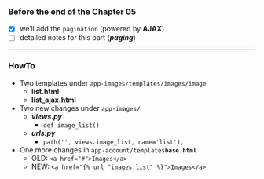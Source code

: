 
### Before the end of the Chapter 05
- [x] we’ll add the ```pagination``` (powered by **AJAX**)
- [ ] detailed notes for this part (***paging***)

------- 

### HowTo
- Two templates under ```app-images/templates/images/image```
    - **list.html**
    - **list_ajax.html**
- Two new changes under ```app-images/```
    - ***views.py***
        - ```def image_list()```
    - ***urls.py***
        - ```path('', views.image_list, name='list'),```
- One more changes in ```app-account/templates```**```base.html```**
    - OLD: ```<a href="#">Images</a>```
    - NEW: ```<a href="{% url "images:list" %}">Images</a>```
